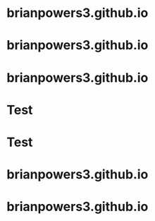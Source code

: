 # brianpowers3.github.io
# brianpowers3.github.io
# brianpowers3.github.io
# Test
# Test
# brianpowers3.github.io
# brianpowers3.github.io
